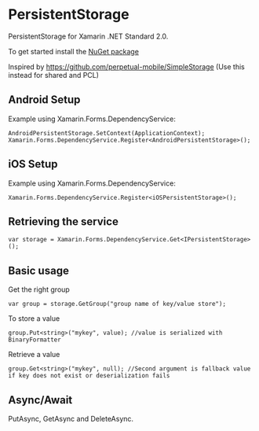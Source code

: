 # PersistentStorage

PersistentStorage for Xamarin .NET Standard 2.0.

To get started install the [NuGet package](https://www.nuget.org/packages/PersistentStorage/)

Inspired by https://github.com/perpetual-mobile/SimpleStorage (Use this instead for shared and PCL)

## Android Setup

Example using Xamarin.Forms.DependencyService:

    AndroidPersistentStorage.SetContext(ApplicationContext);
    Xamarin.Forms.DependencyService.Register<AndroidPersistentStorage>();

## iOS Setup

Example using Xamarin.Forms.DependencyService:

    Xamarin.Forms.DependencyService.Register<iOSPersistentStorage>();

## Retrieving the service

    var storage = Xamarin.Forms.DependencyService.Get<IPersistentStorage>();

## Basic usage

Get the right group

    var group = storage.GetGroup("group name of key/value store");

To store a value

    group.Put<string>("mykey", value); //value is serialized with BinaryFormatter

Retrieve a value

    group.Get<string>("mykey", null); //Second argument is fallback value if key does not exist or deserialization fails


## Async/Await

PutAsync, GetAsync and DeleteAsync.
